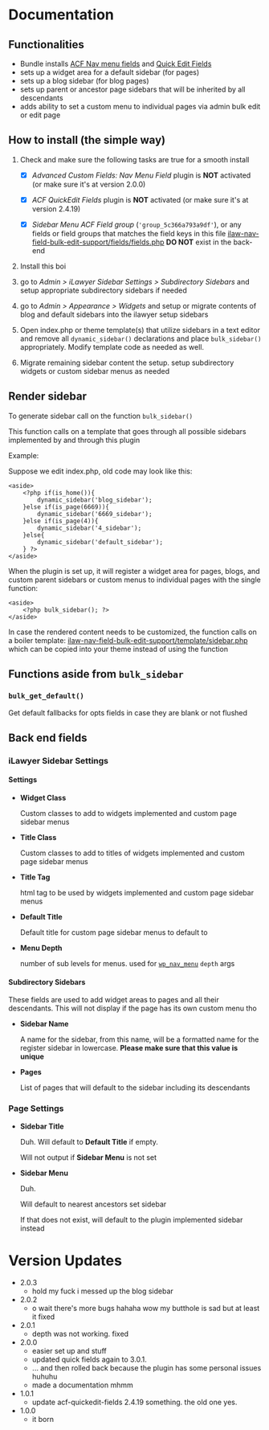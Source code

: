 # Documentation

## Functionalities
*	Bundle installs [ACF Nav menu fields](https://wordpress.org/plugins/advanced-custom-fields-nav-menu-field/) and [Quick Edit Fields](https://wordpress.org/plugins/acf-quickedit-fields/)
*	sets up a widget area for a default sidebar (for pages)
*	sets up a blog sidebar (for blog pages)
*	sets up parent or ancestor page sidebars that will be inherited by all descendants
*	adds ability to set a custom menu to individual pages via admin bulk edit or edit page



## How to install (the simple way)

1.	Check and make sure the following tasks are true for a smooth install

	- [x] *Advanced Custom Fields: Nav Menu Field* plugin is **NOT** activated (or make sure it's at version 2.0.0)

	- [x] *ACF QuickEdit Fields* plugin is **NOT** activated (or make sure it's at version 2.4.19)

	- [x]	*Sidebar Menu ACF Field group* (`'group_5c366a793a9df'`), or any fields or field groups that matches the field keys in this file [ilaw-nav-field-bulk-edit-support/fields/fields.php](ilaw-nav-field-bulk-edit-support/fields/fields.php) **DO NOT** exist in the back-end


2.	Install this boi
3.	go to *Admin > iLawyer Sidebar Settings > Subdirectory Sidebars* and setup appropriate subdirectory sidebars if needed
4.	go to *Admin > Appearance > Widgets* and setup or migrate contents of blog and default sidebars into the ilawyer setup sidebars
5.	Open index.php or theme template(s) that utilize sidebars in a text editor and remove all `dynamic_sidebar()` declarations and place `bulk_sidebar()` appropriately. Modify template code as needed as well.
6.	Migrate remaining sidebar content the setup. setup subdirectory widgets or custom sidebar menus as needed


## Render sidebar

To generate sidebar call on the function `bulk_sidebar()`

This function calls on a template that goes through all possible sidebars implemented by and through this plugin
	
Example:

Suppose we edit index.php, old code may look like this:

```
<aside>
	<?php if(is_home()){
		dynamic_sidebar('blog_sidebar');
	}else if(is_page(6669)){
		dynamic_sidebar('6669_sidebar');
	}else if(is_page(4)){
		dynamic_sidebar('4_sidebar');
	}else{
		dynamic_sidebar('default_sidebar');
	} ?>
</aside>
```

When the plugin is set up, it will register a widget area for pages, blogs, and custom parent sidebars or custom menus to individual pages with the single function:

```
<aside>
	<?php bulk_sidebar(); ?>
</aside>
```

In case the rendered content needs to be customized, the function calls on a boiler template: [ilaw-nav-field-bulk-edit-support/template/sidebar.php](ilaw-nav-field-bulk-edit-support/template/sidebar.php) which can be copied into your theme instead of using the function



## Functions aside from `bulk_sidebar`

### `bulk_get_default()`

Get default fallbacks for opts fields in case they are blank or not flushed

## Back end fields

### iLawyer Sidebar Settings

#### Settings

*	**Widget Class**

	Custom classes to add to widgets implemented and custom page sidebar menus

*	**Title Class**

	Custom classes to add to titles of widgets implemented and custom page sidebar menus

*	**Title Tag**

	html tag to be used by widgets implemented and custom page sidebar menus

*	**Default Title**

	Default title for custom page sidebar menus to default to

*	**Menu Depth**

	number of sub levels for menus. used for [`wp_nav_menu`](https://developer.wordpress.org/reference/functions/wp_nav_menu/) `depth` args

#### Subdirectory Sidebars

These fields are used to add widget areas to pages and all their descendants. This will not display if the page has its own custom menu tho

*	**Sidebar Name**

	A name for the sidebar, from this name, will be a formatted name for the register sidebar in lowercase. **Please make sure that this value is unique**

* **Pages**

	List of pages that will default to the sidebar including its descendants

### Page Settings

*	**Sidebar Title**

	Duh. Will default to **Default Title** if empty.
	
	Will not output if **Sidebar Menu** is not set

*	**Sidebar Menu**

	Duh.
	
	Will default to nearest ancestors set sidebar

	If that does not exist, will default to the plugin implemented sidebar instead


# Version Updates

*	2.0.3
	- hold my fuck i messed up the blog sidebar
*	2.0.2
	- o wait there's more bugs hahaha wow my butthole is sad but at least it fixed
*	2.0.1
	- depth was not working. fixed
*	2.0.0
	- easier set up and stuff
	- updated quick fields again to 3.0.1.
	- ... and then rolled back because the plugin has some personal issues huhuhu
	- made a documentation mhmm
*	1.0.1 
	- update acf-quickedit-fields 2.4.19 something. the old one yes.
*	1.0.0
	- it born